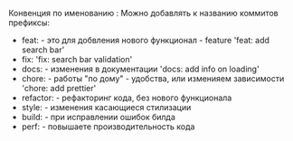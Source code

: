 Конвенция по именованию :
Можно добавлять к названию коммитов префиксы:
- feat: - это для добвления нового функционал - feature 
    'feat: add search bar'
- fix:
    'fix: search bar validation'
- docs: - изменения в документации
    'docs: add info on loading'
- chore: - работы "по дому" - удобства, или изменияем зависимости
    'chore: add prettier'
- refactor: - рефакторинг кода, без нового функционала
- style: - изменения касающиеся стилизации
- build: - при исправлении ошибок билда 
- perf: - повышаете производительность кода